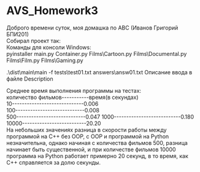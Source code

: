 # AVS_Homework3
Доброго времени суток, моя домашка по АВС (Иванов Григорий БПИ201)                                                    
Cобирал проект так:                                               
Команды для консоли Windows:                                                
pyinstaller main.py Container.py Films\Cartoon.py Films\Documental.py Films\Film.py Films\Gaming.py  

.\dist\main\main -f tests\test01.txt answers\answ01.txt
Описание ввода в файле Description

Среднее время выполнения программы на тестах:                                                           
количество фильмов-----------время(в секундах)                                        
10-----------------------------0.006                
100----------------------------0.008                        
500----------------------------0.047 
1000---------------------------0.180                                                                               
10000--------------------------20.20                                                                                              
На небольших значениях разница в скорости работы между программой на С++ без OOP, с OOP и  программой на Python незначительна, однако начиная с количества фильмов 500, разница начинает быть существенной, и при количестве фильмов 10000 программа на Python работает примерно 20 секунд, в то время, как C++ справляется за долю секунды.
